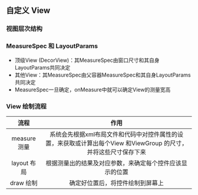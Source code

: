 ## 自定义 View
### 视图层次结构

### MeasureSpec 和 LayoutParams
- 顶级View (DecorView)：其MeasureSpec由窗口尺寸和其自身LayoutParams共同决定
- 其他View：其MeasureSpec由父容器MeasureSpec和其自身LayoutParams共同决定
- MeasureSpec一旦确定，onMeasure中就可以确定View的测量宽高

### View 绘制流程
| 流程 | 作用 |
| :----: | :----: |
| measure 测量 | 系统会先根据xml布局文件和代码中对控件属性的设置，来获取或计算出每个View 和ViewGroup 的尺寸，并将这些尺寸保存下来 |
| layout 布局 | 根据测量出的结果及对应参数，来确定每个控件应该显示的位置|
| draw 绘制 | 确定好位置后，将控件绘制到屏幕上 |


